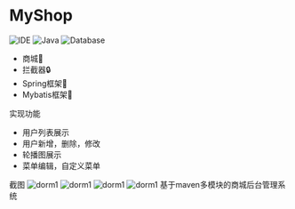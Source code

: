 # MyShop
![IDE](https://img.shields.io/badge/IDE-IntelliJ%20IDEA-brightgreen.svg) ![Java](https://img.shields.io/badge/Java-1.8-blue.svg) ![Database](https://img.shields.io/badge/Database-MySQL-lightgrey.svg)
- 商城💼
- 拦截器🔒
- Spring框架🎨
- Mybatis框架🎄

实现功能

- 用户列表展示  
- 用户新增，删除，修改  
- 轮播图展示
- 菜单编辑，自定义菜单

截图
![dorm1](http://image.guohuaijian.com/TIM%E5%9B%BE%E7%89%8720200412171114.png)
![dorm1](http://image.guohuaijian.com/TIM%E5%9B%BE%E7%89%8720200412171157.png  )
![dorm1](http://image.guohuaijian.com/TIM%E5%9B%BE%E7%89%8720200412171501.png  )
![dorm1](http://image.guohuaijian.com/TIM%E5%9B%BE%E7%89%8720200412171817.png)
基于maven多模块的商城后台管理系统
